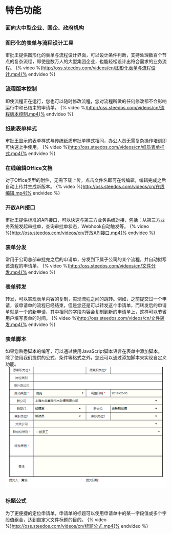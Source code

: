 # 特色功能
### 面向大中型企业、国企、政府机构

### 图形化的表单与流程设计工具
审批王提供图形化的表单与流程设计界面，可以设计条件判断，支持处理数百个节点的复杂流程，即使是数万人的大型集团企业，也能轻松设计出符合需求的业务流程。
{% video %}http://oss.steedos.com/videos/cn/图形化表单与流程设计.mp4{% endvideo %}

### 流程版本控制
即使流程正在运行，您也可以随时修改流程，您对流程所做的任何修改都不会影响运行中和已结束的申请单。
{% video %}http://oss.steedos.com/videos/cn/流程版本控制.mp4{% endvideo %}
### 纸质表单样式
审批王显示的表单样式与传统纸质审批单样式相同，办公人员无需复杂操作培训即可快速上手使用。
{% video %}http://oss.steedos.com/videos/cn/纸质表单样式.mp4{% endvideo %}
### 在线编辑Office文档
对于Office类型的附件，无需下载上传，点击文件名即可在线编辑，编辑完成之后自动上传并生成新版本。
{% video %}http://oss.steedos.com/videos/cn/在线编辑.mp4{% endvideo %}
### 开放API接口
审批王提供标准的API接口，可以快速与第三方业务系统对接，包括：从第三方业务系统发起审批单，查询审批单状态，Webhook自动触发等。
{% video %}http://oss.steedos.com/videos/cn/开放API接口.mp4{% endvideo %}
### 表单分发
常用于公司总部审批完之后的申请单，分发到下属子公司的某个流程，并自动拟写该流程的申请单。
{% video %}http://oss.steedos.com/videos/cn/文件分发.mp4{% endvideo %}
### 表单转发
转发，可以实现表单内容的复制，实现流程之间的跳转。例如，之前提交过一个申请，该申请单的流程已经结束，但是您还是可以转发这个申请单，而转发后的申请单就是一个的新申请，其中相同的字段内容会复制到新的申请单上，这样可以节省用户填写表单的时间。
{% video %}http://oss.steedos.com/videos/cn/文件转发.mp4{% endvideo %}
### 表单脚本
如果您熟悉脚本的编写，可以通过使用JavaScript脚本语言在表单中添加脚本。除了使用我们提供的公式、条件等格式之外，您还可以通过添加脚本来实现自定义功能。
![](images/1.gif)
### 标题公式
为了更便捷的定位申请单，申请单的标题可以使用申请单中的某一字段值或多个字段值组合，达到自定义文件标题的目的。
{% video %}http://oss.steedos.com/videos/cn/标题公式.mp4{% endvideo %}
